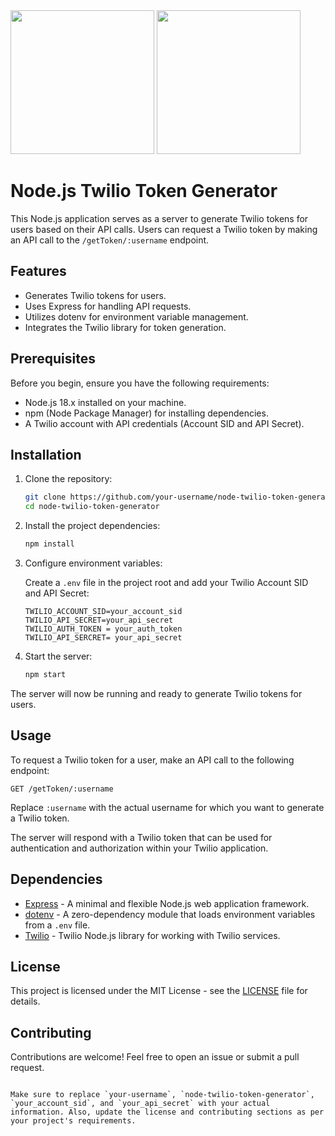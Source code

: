 

<img src="https://github.com/pramod-12345/twilio_chat_app_frontend/assets/102239873/9caa0d06-cc8b-4cd0-87a8-e6b28dbe09d1" width="230" height="230">
<img src="https://github.com/pramod-12345/twilio_chat_app_backend/assets/102239873/ba4105ea-26f0-402e-b785-56445600025e" width="230" height="230">

# Node.js Twilio Token Generator

This Node.js application serves as a server to generate Twilio tokens for users based on their API calls. Users can request a Twilio token by making an API call to the `/getToken/:username` endpoint.

## Features

- Generates Twilio tokens for users.
- Uses Express for handling API requests.
- Utilizes dotenv for environment variable management.
- Integrates the Twilio library for token generation.

## Prerequisites

Before you begin, ensure you have the following requirements:

- Node.js 18.x installed on your machine.
- npm (Node Package Manager) for installing dependencies.
- A Twilio account with API credentials (Account SID and API Secret).

## Installation

1. Clone the repository:

   ```bash
   git clone https://github.com/your-username/node-twilio-token-generator.git
   cd node-twilio-token-generator
   ```

2. Install the project dependencies:

   ```bash
   npm install
   ```

3. Configure environment variables:

   Create a `.env` file in the project root and add your Twilio Account SID and API Secret:

   ```env
   TWILIO_ACCOUNT_SID=your_account_sid
   TWILIO_API_SECRET=your_api_secret
   TWILIO_AUTH_TOKEN = your_auth_token
   TWILIO_API_SERCRET= your_api_secret
   ```

4. Start the server:

   ```bash
   npm start 
   ```

The server will now be running and ready to generate Twilio tokens for users.

## Usage

To request a Twilio token for a user, make an API call to the following endpoint:

```
GET /getToken/:username
```

Replace `:username` with the actual username for which you want to generate a Twilio token.

The server will respond with a Twilio token that can be used for authentication and authorization within your Twilio application.

## Dependencies

- [Express](https://expressjs.com/) - A minimal and flexible Node.js web application framework.
- [dotenv](https://www.npmjs.com/package/dotenv) - A zero-dependency module that loads environment variables from a `.env` file.
- [Twilio](https://www.twilio.com/docs/quickstart/nodejs/sms) - Twilio Node.js library for working with Twilio services.

## License

This project is licensed under the MIT License - see the [LICENSE](LICENSE) file for details.

## Contributing

Contributions are welcome! Feel free to open an issue or submit a pull request.

```

Make sure to replace `your-username`, `node-twilio-token-generator`, `your_account_sid`, and `your_api_secret` with your actual information. Also, update the license and contributing sections as per your project's requirements.
